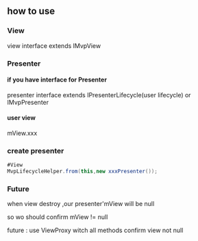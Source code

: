 
## how to use

### View

view interface extends IMvpView

### Presenter

#### if you have interface for Presenter

presenter interface extends IPresenterLifecycle(user lifecycle) or IMvpPresenter

#### user view

mView.xxx

### create presenter

```java
#View
MvpLifecycleHelper.from(this,new xxxPresenter());
```

### Future

when view destroy ,our presenter'mView will be null

so wo should confirm mView != null

future : use ViewProxy witch all methods confirm view not null

